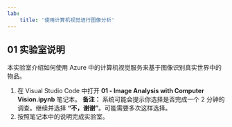 ```yaml
---
lab:
    title: '使用计算机视觉进行图像分析'
---
```


## 01 实验室说明
本实验室介绍如何使用 Azure 中的计算机视觉服务来基于图像识别真实世界中的物品。

1.  在 Visual Studio Code 中打开 **01 - Image Analysis with Computer Vision.ipynb** 笔记本。 
    **备注：** 系统可能会提示你选择是否完成一个 2 分钟的调查。继续并选择 **“不，谢谢”**。可能需要多次这样选择。 
2.  按照笔记本中的说明完成实验室。
